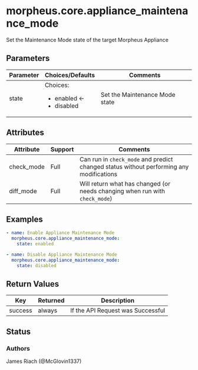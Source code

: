# morpheus.core.appliance_maintenance_mode
Set the Maintenance Mode state of the target Morpheus Appliance

## Parameters

|Parameter|Choices/Defaults|Comments|
|---|---|---|
|state|Choices:<br/> <ul><li>enabled &larr;</li><li>disabled</li></ul>|Set the Maintenance Mode state|

## Attributes

|Attribute|Support|Comments|
|---|---|---|
|check_mode|Full|Can run in ```check_mode``` and predict changed status without performing any modifications|
|diff_mode|Full|Will return what has changed (or needs changing when run with ```check_mode```)|

## Examples

```yaml
- name: Enable Appliance Maintenance Mode
  morpheus.core.appliance_maintenance_mode:
    state: enabled

- name: Disable Appliance Maintenance Mode
  morpheus.core.appliance_maintenance_mode:
    state: disabled
```

## Return Values

|Key|Returned|Description|
|---|---|---|
|success|always|If the API Request was Successful|

## Status

### Authors
James Riach (@McGlovin1337)